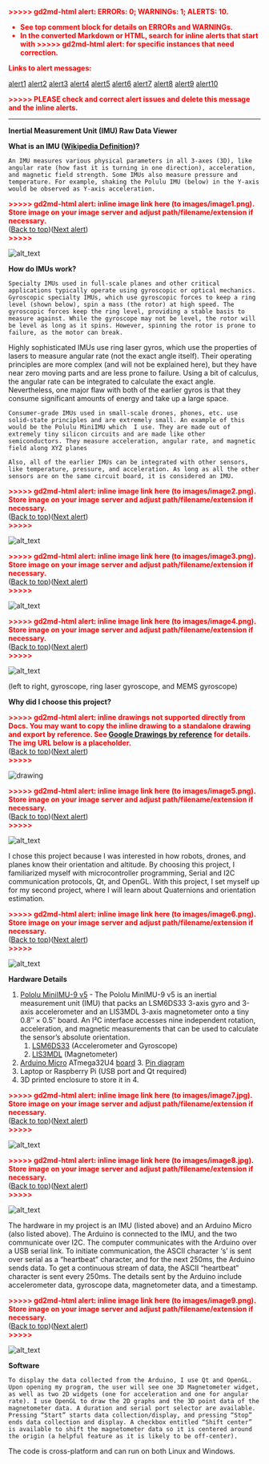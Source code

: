 <!-----

You have some errors, warnings, or alerts. If you are using reckless mode, turn it off to see inline alerts.
* ERRORs: 0
* WARNINGs: 1
* ALERTS: 10

Conversion time: 2.725 seconds.


Using this Markdown file:

1. Paste this output into your source file.
2. See the notes and action items below regarding this conversion run.
3. Check the rendered output (headings, lists, code blocks, tables) for proper
   formatting and use a linkchecker before you publish this page.

Conversion notes:

* Docs to Markdown version 1.0β34
* Sun Oct 29 2023 18:04:01 GMT-0700 (PDT)
* Source doc: IMU Readme

WARNING:
Inline drawings not supported: look for ">>>>>  gd2md-html alert:  inline drawings..." in output.

* This document has images: check for >>>>>  gd2md-html alert:  inline image link in generated source and store images to your server. NOTE: Images in exported zip file from Google Docs may not appear in  the same order as they do in your doc. Please check the images!

----->


<p style="color: red; font-weight: bold">>>>>>  gd2md-html alert:  ERRORs: 0; WARNINGs: 1; ALERTS: 10.</p>
<ul style="color: red; font-weight: bold"><li>See top comment block for details on ERRORs and WARNINGs. <li>In the converted Markdown or HTML, search for inline alerts that start with >>>>>  gd2md-html alert:  for specific instances that need correction.</ul>

<p style="color: red; font-weight: bold">Links to alert messages:</p><a href="#gdcalert1">alert1</a>
<a href="#gdcalert2">alert2</a>
<a href="#gdcalert3">alert3</a>
<a href="#gdcalert4">alert4</a>
<a href="#gdcalert5">alert5</a>
<a href="#gdcalert6">alert6</a>
<a href="#gdcalert7">alert7</a>
<a href="#gdcalert8">alert8</a>
<a href="#gdcalert9">alert9</a>
<a href="#gdcalert10">alert10</a>

<p style="color: red; font-weight: bold">>>>>> PLEASE check and correct alert issues and delete this message and the inline alerts.<hr></p>


**Inertial Measurement Unit (IMU) Raw Data Viewer**

**What is an IMU ([Wikipedia Definition](https://en.wikipedia.org/wiki/Inertial_measurement_unit))?**

	An IMU measures various physical parameters in all 3-axes (3D), like angular rate (how fast it is turning in one direction), acceleration, and magnetic field strength. Some IMUs also measure pressure and temperature. For example, shaking the Polulu IMU (below) in the Y-axis would be observed as Y-axis acceleration.



<p id="gdcalert1" ><span style="color: red; font-weight: bold">>>>>>  gd2md-html alert: inline image link here (to images/image1.png). Store image on your image server and adjust path/filename/extension if necessary. </span><br>(<a href="#">Back to top</a>)(<a href="#gdcalert2">Next alert</a>)<br><span style="color: red; font-weight: bold">>>>>> </span></p>


![alt_text](images/image1.png "image_tooltip")


**How do IMUs work?**

	Specialty IMUs used in full-scale planes and other critical applications typically operate using gyroscopic or optical mechanics. Gyroscopic specialty IMUs, which use gyroscopic forces to keep a ring level (shown below), spin a mass (the rotor) at high speed. The gyroscopic forces keep the ring level, providing a stable basis to measure against. While the gyroscope may not be level, the rotor will be level as long as it spins. However, spinning the rotor is prone to failure, as the motor can break. 

Highly sophisticated IMUs use ring laser gyros, which use the properties of lasers to measure angular rate (not the exact angle itself). Their operating principles are more complex (and will not be explained here), but they have near zero moving parts and are less prone to failure. Using a bit of calculus, the angular rate can be integrated to calculate the exact angle. Nevertheless, one major flaw with both of the earlier gyros is that they consume significant amounts of energy and take up a large space.

	Consumer-grade IMUs used in small-scale drones, phones, etc. use solid-state principles and are extremely small. An example of this would be the Polulu MiniIMU which  I use. They are made out of extremely tiny silicon circuits and are made like other semiconductors. They measure acceleration, angular rate, and magnetic field along XYZ planes

	Also, all of the earlier IMUs can be integrated with other sensors, like temperature, pressure, and acceleration. As long as all the other sensors are on the same circuit board, it is considered an IMU.



<p id="gdcalert2" ><span style="color: red; font-weight: bold">>>>>>  gd2md-html alert: inline image link here (to images/image2.png). Store image on your image server and adjust path/filename/extension if necessary. </span><br>(<a href="#">Back to top</a>)(<a href="#gdcalert3">Next alert</a>)<br><span style="color: red; font-weight: bold">>>>>> </span></p>


![alt_text](images/image2.png "image_tooltip")


<p id="gdcalert3" ><span style="color: red; font-weight: bold">>>>>>  gd2md-html alert: inline image link here (to images/image3.png). Store image on your image server and adjust path/filename/extension if necessary. </span><br>(<a href="#">Back to top</a>)(<a href="#gdcalert4">Next alert</a>)<br><span style="color: red; font-weight: bold">>>>>> </span></p>


![alt_text](images/image3.png "image_tooltip")


<p id="gdcalert4" ><span style="color: red; font-weight: bold">>>>>>  gd2md-html alert: inline image link here (to images/image4.png). Store image on your image server and adjust path/filename/extension if necessary. </span><br>(<a href="#">Back to top</a>)(<a href="#gdcalert5">Next alert</a>)<br><span style="color: red; font-weight: bold">>>>>> </span></p>


![alt_text](images/image4.png "image_tooltip")


(left to right, gyroscope, ring laser gyroscope, and MEMS gyroscope)

**Why did I choose this project?**



<p id="gdcalert5" ><span style="color: red; font-weight: bold">>>>>>  gd2md-html alert: inline drawings not supported directly from Docs. You may want to copy the inline drawing to a standalone drawing and export by reference. See <a href="https://github.com/evbacher/gd2md-html/wiki/Google-Drawings-by-reference">Google Drawings by reference</a> for details. The img URL below is a placeholder. </span><br>(<a href="#">Back to top</a>)(<a href="#gdcalert6">Next alert</a>)<br><span style="color: red; font-weight: bold">>>>>> </span></p>


![drawing](https://docs.google.com/drawings/d/12345/export/png)

<p id="gdcalert6" ><span style="color: red; font-weight: bold">>>>>>  gd2md-html alert: inline image link here (to images/image5.png). Store image on your image server and adjust path/filename/extension if necessary. </span><br>(<a href="#">Back to top</a>)(<a href="#gdcalert7">Next alert</a>)<br><span style="color: red; font-weight: bold">>>>>> </span></p>


![alt_text](images/image5.png "image_tooltip")


I chose this project because I was interested in how robots, drones, and planes know their orientation and altitude. By choosing this project, I familiarized myself with microcontroller programming, Serial and I2C communication protocols, Qt, and OpenGL. With this project, I set myself up for my second project, where I will learn about Quaternions and orientation estimation.



<p id="gdcalert7" ><span style="color: red; font-weight: bold">>>>>>  gd2md-html alert: inline image link here (to images/image6.png). Store image on your image server and adjust path/filename/extension if necessary. </span><br>(<a href="#">Back to top</a>)(<a href="#gdcalert8">Next alert</a>)<br><span style="color: red; font-weight: bold">>>>>> </span></p>


![alt_text](images/image6.png "image_tooltip")


**Hardware Details**



1. [Pololu MiniIMU-9 v5](https://www.pololu.com/product/2738) - The Pololu MinIMU-9 v5 is an inertial measurement unit (IMU) that packs an LSM6DS33 3-axis gyro and 3-axis accelerometer and an LIS3MDL 3-axis magnetometer onto a tiny 0.8″ × 0.5″ board. An I²C interface accesses nine independent rotation, acceleration, and magnetic measurements that can be used to calculate the sensor’s absolute orientation. 
    1. [LSM6DS33](https://www.pololu.com/file/0J1087/LSM6DS33.pdf) (Accelerometer and Gyroscope)
    2. [LIS3MDL](https://www.pololu.com/file/0J1089/LIS3MDL.pdf) (Magnetometer)
2. [Arduino Micro](https://store-usa.arduino.cc/products/arduino-micro?selectedStore=us) ATmega32U4 [board](https://www.amazon.com/gp/product/B01MTU9GOB/ref=ppx_yo_dt_b_search_asin_title?ie=UTF8&psc=1)
    3. [Pin diagram](https://learn.sparkfun.com/tutorials/pro-micro--fio-v3-hookup-guide/hardware-overview-pro-micro)
3. Laptop or Raspberry Pi (USB port and Qt required)
4. 3D printed enclosure to store it in
    4. 

<p id="gdcalert8" ><span style="color: red; font-weight: bold">>>>>>  gd2md-html alert: inline image link here (to images/image7.jpg). Store image on your image server and adjust path/filename/extension if necessary. </span><br>(<a href="#">Back to top</a>)(<a href="#gdcalert9">Next alert</a>)<br><span style="color: red; font-weight: bold">>>>>> </span></p>


![alt_text](images/image7.jpg "image_tooltip")


<p id="gdcalert9" ><span style="color: red; font-weight: bold">>>>>>  gd2md-html alert: inline image link here (to images/image8.jpg). Store image on your image server and adjust path/filename/extension if necessary. </span><br>(<a href="#">Back to top</a>)(<a href="#gdcalert10">Next alert</a>)<br><span style="color: red; font-weight: bold">>>>>> </span></p>


![alt_text](images/image8.jpg "image_tooltip")


The hardware in my project is an IMU (listed above) and an Arduino Micro (also listed above). The Arduino is connected to the IMU, and the two communicate over I2C. The computer communicates with the Arduino over a USB serial link. To initiate communication, the ASCII character ‘s’ is sent over serial as a “heartbeat” character, and for the next 250ms, the Arduino sends data. To get a continuous stream of data, the ASCII “heartbeat” character is sent every 250ms. The details sent by the Arduino include accelerometer data, gyroscope data, magnetometer data, and a timestamp.

<p id="gdcalert10" ><span style="color: red; font-weight: bold">>>>>>  gd2md-html alert: inline image link here (to images/image9.png). Store image on your image server and adjust path/filename/extension if necessary. </span><br>(<a href="#">Back to top</a>)(<a href="#gdcalert11">Next alert</a>)<br><span style="color: red; font-weight: bold">>>>>> </span></p>


![alt_text](images/image9.png "image_tooltip")


**Software**

	To display the data collected from the Arduino, I use Qt and OpenGL. Upon opening my program, the user will see one 3D Magnetometer widget, as well as two 2D widgets (one for acceleration and one for angular rate). I use OpenGL to draw the 2D graphs and the 3D point data of the magnetometer data. A duration and serial port selector are available. Pressing “Start” starts data collection/display, and pressing “Stop” ends data collection and display. A checkbox entitled “Shift center” is available to shift the magnetometer data so it is centered around the origin (a helpful feature as it is likely to be off-center).

The code is cross-platform and can run on both Linux and Windows.
